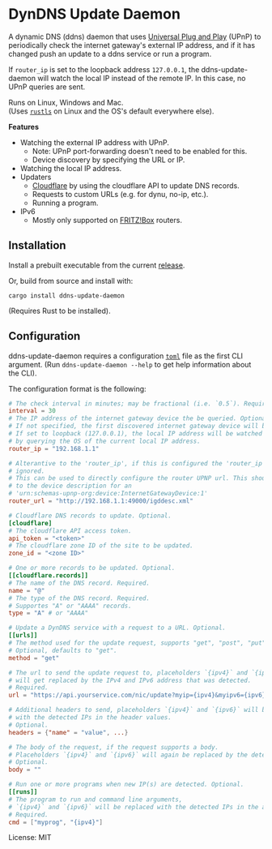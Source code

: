 # DynDNS Update Daemon

A dynamic DNS (ddns) daemon that uses [Universal Plug and
Play](https://en.wikipedia.org/wiki/Universal_Plug_and_Play) (UPnP) to periodically check
the internet gateway's external IP address, and if it has changed push an update
to a ddns service or run a program.

If `router_ip` is set to the loopback address `127.0.0.1`, the ddns-update-daemon will
watch the local IP instead of the remote IP. In this case, no UPnP queries are sent.

Runs on Linux, Windows and Mac.  
(Uses [`rustls`](https://github.com/rustls/rustls) on Linux and the OS's default everywhere else).

**Features**
- Watching the external IP address with UPnP.
    - Note: UPnP port-forwarding doesn't need to be enabled for this.
    - Device discovery by specifying the URL or IP.
- Watching the local IP address.
- Updaters
    - [Cloudflare](https://www.cloudflare.com/) by using the cloudflare API to update DNS records.
    - Requests to custom URLs (e.g. for dynu, no-ip, etc.).
    - Running a program.
- IPv6
    - Mostly only supported on [FRITZ!Box](https://avm.de/produkte/fritzbox/) routers.

## Installation

Install a prebuilt executable from the current [release](https://github.com/N3xed/ddns-update-daemon/releases).

Or, build from source and install with:
```
cargo install ddns-update-daemon
```
(Requires Rust to be installed).

## Configuration

ddns-update-daemon requires a configuration [`toml`](https://toml.io/en/) file as the first CLI argument.
(Run `ddns-update-daemon --help` to get help information about the CLI).

The configuration format is the following:
```toml
# The check interval in minutes; may be fractional (i.e. `0.5`). Required.
interval = 30
# The IP address of the internet gateway device the be queried. Optional.
# If not specified, the first discovered internet gateway device will be used.
# If set to loopback (127.0.0.1), the local IP address will be watched
# by querying the OS of the current local IP address.
router_ip = "192.168.1.1"

# Alterantive to the 'router_ip', if this is configured the 'router_ip' is
# ignored.
# This can be used to directly configure the router UPNP url. This should point
# to the device description for an
# 'urn:schemas-upnp-org:device:InternetGatewayDevice:1'
router_url = "http://192.168.1.1:49000/igddesc.xml"

# Cloudflare DNS records to update. Optional.
[cloudflare]
# The cloudflare API access token.
api_token = "<token>"
# The cloudflare zone ID of the site to be updated.
zone_id = "<zone ID>"

# One or more records to be updated. Optional.
[[cloudflare.records]]
# The name of the DNS record. Required.
name = "@"
# The type of the DNS record. Required.
# Supportes "A" or "AAAA" records.
type = "A" # or "AAAA"

# Update a DynDNS service with a request to a URL. Optional.
[[urls]]
# The method used for the update request, supports "get", "post", "put", "patch", ...
# Optional, defaults to "get".
method = "get"

# The url to send the update request to, placeholders `{ipv4}` and `{ipv6}`
# will get replaced by the IPv4 and IPv6 address that was detected.
# Required.
url = "https://api.yourservice.com/nic/update?myip={ipv4}&myipv6={ipv6}"

# Additional headers to send, placeholders `{ipv4}` and `{ipv6}` will be replaced
# with the detected IPs in the header values.
# Optional.
headers = {"name" = "value", ...}

# The body of the request, if the request supports a body.
# Placeholders `{ipv4}` and `{ipv6}` will again be replaced by the detected IPs.
# Optional.
body = ""

# Run one or more programs when new IP(s) are detected. Optional.
[[runs]]
# The program to run and command line arguments,
# `{ipv4}` and `{ipv6}` will be replaced with the detected IPs in the arguments.
# Required.
cmd = ["myprog", "{ipv4}"]
```

License: MIT
